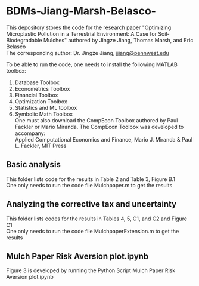 # BDMs-Jiang-Marsh-Belasco-
This depository stores the code for the research paper "Optimizing Microplastic Pollution in a Terrestrial Environment: A Case for Soil-Biodegradable Mulches" authored by Jingze Jiang, Thomas Marsh, and Eric Belasco <br />
The corresponding author: Dr. Jingze Jiang, jjiang@pennwest.edu

To be able to run the code, one needs to install the following MATLAB toolbox: <br />
1. Database Toolbox <br />
2. Econometrics Toolbox <br />
3. Financial Toolbox <br />
4. Optimization Toolbox <br />
5. Statistics and ML toolbox <br />
6. Symbolic Math Toolbox <br />
One must also download the CompEcon Toolbox authored by Paul Fackler or Mario Miranda. The CompEcon Toolbox was developed to accompany: <br />
Applied Computational Economics and Finance, Mario J. Miranda & Paul L. Fackler, MIT Press <br />

## Basic analysis
This folder lists code for the results in Table 2 and Table 3, Figure B.1 <br />
One only needs to run the code file Mulchpaper.m to get the results <br />

## Analyzing the corrective tax and uncertainty
This folder lists codes for the results in Tables 4, 5, C1, and C2 and Figure C1 <br />
One only needs to run the code file MulchpaperExtension.m to get the results <br />

## Mulch Paper Risk Aversion plot.ipynb
Figure 3 is developed by running the Python Script Mulch Paper Risk Aversion plot.ipynb
